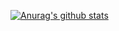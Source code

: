 [![Anurag's github stats](https://github-readme-stats.vercel.app/api?username=enkerewpo&theme=dark&show_icons=true)](https://github.com/anuraghazra/github-readme-stats)
